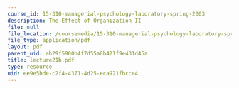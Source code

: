 ```yaml
---
course_id: 15-310-managerial-psychology-laboratory-spring-2003
description: The Effect of Organization II
file: null
file_location: /coursemedia/15-310-managerial-psychology-laboratory-spring-2003/ee9e5bdec2f443714d25eca921fbcce4_lecture21b.pdf
file_type: application/pdf
layout: pdf
parent_uid: ab29f5900b4f7d55a0b421f9e431d45a
title: lecture21b.pdf
type: resource
uid: ee9e5bde-c2f4-4371-4d25-eca921fbcce4
---
```

